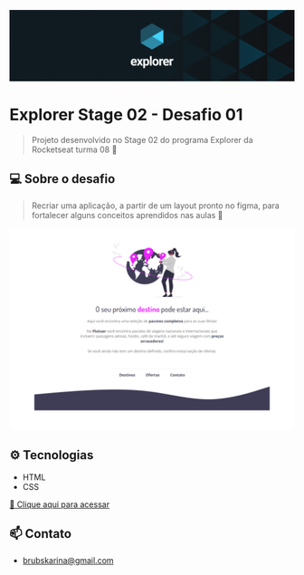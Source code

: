 ![preview](./images/explorer.png)

# Explorer Stage 02 - Desafio 01

>Projeto desenvolvido no Stage 02 do programa Explorer da Rocketseat turma 08 🚀

## 💻 Sobre o desafio

>Recriar uma aplicação, a partir de um layout pronto no figma, para fortalecer alguns conceitos aprendidos nas aulas 🎨


![preview](./images/preview.png)

## ⚙ Tecnologias
- HTML
- CSS

[🔗 Clique aqui para acessar](https://brunakarina.github.io./challenge-01/)


## 📫 Contato
- brubskarina@gmail.com
